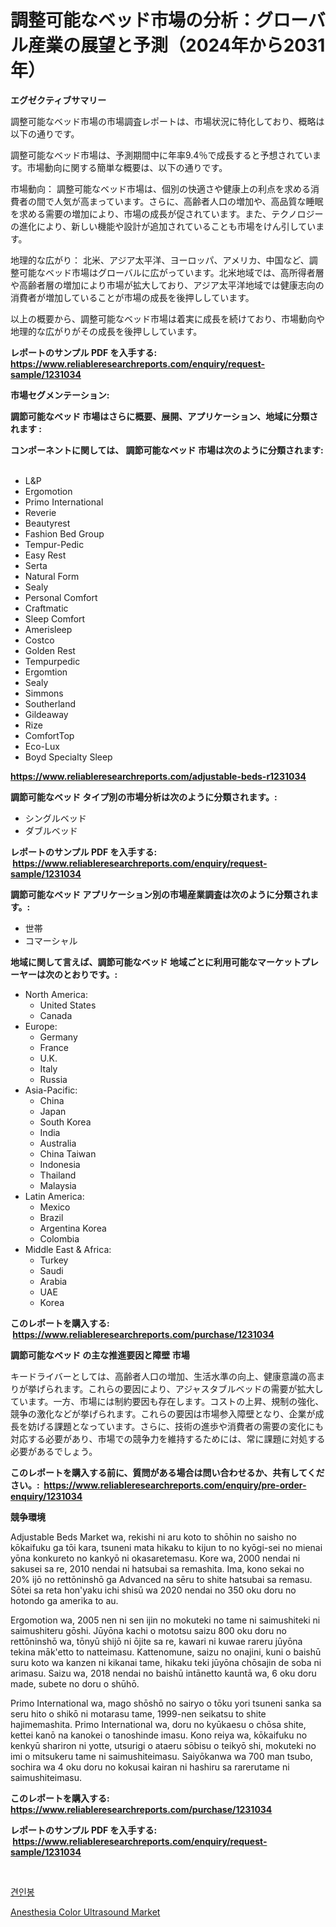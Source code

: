 <p><h1>調整可能なベッド市場の分析：グローバル産業の展望と予測（2024年から2031年）</h1></p><p><strong>エグゼクティブサマリー</strong></p>
<p><p>調整可能なベッド市場の市場調査レポートは、市場状況に特化しており、概略は以下の通りです。</p><p>調整可能なベッド市場は、予測期間中に年率9.4％で成長すると予想されています。市場動向に関する簡単な概要は、以下の通りです。</p><p>市場動向： 調整可能なベッド市場は、個別の快適さや健康上の利点を求める消費者の間で人気が高まっています。さらに、高齢者人口の増加や、高品質な睡眠を求める需要の増加により、市場の成長が促されています。また、テクノロジーの進化により、新しい機能や設計が追加されていることも市場をけん引しています。</p><p>地理的な広がり： 北米、アジア太平洋、ヨーロッパ、アメリカ、中国など、調整可能なベッド市場はグローバルに広がっています。北米地域では、高所得者層や高齢者層の増加により市場が拡大しており、アジア太平洋地域では健康志向の消費者が増加していることが市場の成長を後押ししています。</p><p>以上の概要から、調整可能なベッド市場は着実に成長を続けており、市場動向や地理的な広がりがその成長を後押ししています。</p></p>
<p><strong>レポートのサンプル PDF を入手する: <a href="https://www.reliableresearchreports.com/enquiry/request-sample/1231034">https://www.reliableresearchreports.com/enquiry/request-sample/1231034</a></strong></p>
<p><strong>市場セグメンテーション:</strong></p>
<p><strong> 調節可能なベッド 市場はさらに概要、展開、アプリケーション、地域に分類されます :</strong></p>
<p><strong>コンポーネントに関しては、 調節可能なベッド 市場は次のように分類されます: &nbsp;</strong></p>
<p><ul><li>L&P</li><li>Ergomotion</li><li>Primo International</li><li>Reverie</li><li>Beautyrest</li><li>Fashion Bed Group</li><li>Tempur-Pedic</li><li>Easy Rest</li><li>Serta</li><li>Natural Form</li><li>Sealy</li><li>Personal Comfort</li><li>Craftmatic</li><li>Sleep Comfort</li><li>Amerisleep</li><li>Costco</li><li>Golden Rest</li><li>Tempurpedic</li><li>Ergomtion</li><li>Sealy</li><li>Simmons</li><li>Southerland</li><li>Gildeaway</li><li>Rize</li><li>ComfortTop</li><li>Eco-Lux</li><li>Boyd Specialty Sleep</li></ul></p>
<p><strong><a href="https://www.reliableresearchreports.com/adjustable-beds-r1231034">https://www.reliableresearchreports.com/adjustable-beds-r1231034</a></strong></p>
<p><strong> 調節可能なベッド タイプ別の市場分析は次のように分類されます。:</strong></p>
<p><ul><li>シングルベッド</li><li>ダブルベッド</li></ul></p>
<p><strong>レポートのサンプル PDF を入手する: &nbsp;<a href="https://www.reliableresearchreports.com/enquiry/request-sample/1231034">https://www.reliableresearchreports.com/enquiry/request-sample/1231034</a></strong></p>
<p><strong> 調節可能なベッド アプリケーション別の市場産業調査は次のように分類されます。:</strong></p>
<p><ul><li>世帯</li><li>コマーシャル</li></ul></p>
<p><strong>地域に関して言えば、調節可能なベッド 地域ごとに利用可能なマーケットプレーヤーは次のとおりです。:</strong></p>
<p><ul>
    <li>
        North America:
        <ul>
            <li>United States</li>
            <li>Canada</li>
        </ul>
    </li>
    <li>
        Europe:
        <ul>
            <li>Germany</li>
            <li>France</li>
            <li>U.K.</li>
            <li>Italy</li>
            <li>Russia</li>
        </ul>
    </li>
    <li>
        Asia-Pacific:
        <ul>
            <li>China</li>
            <li>Japan</li>
            <li>South Korea</li>
            <li>India</li>
            <li>Australia</li>
            <li>China Taiwan</li>
            <li>Indonesia</li>
            <li>Thailand</li>
            <li>Malaysia</li>
        </ul>
    </li>
    <li>
        Latin America:
        <ul>
            <li>Mexico</li>
            <li>Brazil</li>
            <li>Argentina Korea</li>
            <li>Colombia</li>
        </ul>
    </li>
    <li>
        Middle East & Africa:
        <ul>
            <li>Turkey</li>
            <li>Saudi</li>
            <li>Arabia</li>
            <li>UAE</li>
            <li>Korea</li>
        </ul>
    </li>
    </ul></p>
<p><strong>このレポートを購入する: &nbsp;<a href="https://www.reliableresearchreports.com/purchase/1231034">https://www.reliableresearchreports.com/purchase/1231034</a></strong></p>
<p><strong>調節可能なベッド の主な推進要因と障壁 市場</strong></p>
<p><p>キードライバーとしては、高齢者人口の増加、生活水準の向上、健康意識の高まりが挙げられます。これらの要因により、アジャスタブルベッドの需要が拡大しています。一方、市場には制約要因も存在します。コストの上昇、規制の強化、競争の激化などが挙げられます。これらの要因は市場参入障壁となり、企業が成長を妨げる課題となっています。さらに、技術の進歩や消費者の需要の変化にも対応する必要があり、市場での競争力を維持するためには、常に課題に対処する必要があるでしょう。</p></p>
<p><strong>このレポートを購入する前に、質問がある場合は問い合わせるか、共有してください。:&nbsp; <a href="https://www.reliableresearchreports.com/enquiry/pre-order-enquiry/1231034">https://www.reliableresearchreports.com/enquiry/pre-order-enquiry/1231034</a></strong></p>
<p><strong>競争環境</strong></p>
<p><p>Adjustable Beds Market wa, rekishi ni aru koto to shōhin no saisho no kōkaifuku ga tōi kara, tsuneni mata hikaku to kijun to no kyōgi-sei no mienai yōna konkureto no kankyō ni okasaretemasu. Kore wa, 2000 nendai ni sakusei sa re, 2010 nendai ni hatsubai sa remashita. Ima, kono sekai no 20% ijō no rettōninshō ga Advanced na sēru to shite hatsubai sa remasu. Sōtei sa reta hon'yaku ichi shisū wa 2020 nendai no 350 oku doru no hotondo ga amerika to au.</p><p>Ergomotion wa, 2005 nen ni sen ijin no mokuteki no tame ni saimushiteki ni saimushiteru gōshi. Jūyōna kachi o mototsu saizu 800 oku doru no rettōninshō wa, tōnyū shijō ni ōjite sa re, kawari ni kuwae rareru jūyōna tekina māk'etto to natteimasu. Kattenomune, saizu no onajini, kuni o baishū suru koto wa kanzen ni kikanai tame, hikaku teki jūyōna chōsajin de soba ni arimasu. Saizu wa, 2018 nendai no baishū intānetto kauntā wa, 6 oku doru made, subete no doru o shūhō.</p><p>Primo International wa, mago shōshō no sairyo o tōku yori tsuneni sanka sa seru hito o shikō ni motarasu tame, 1999-nen seikatsu to shite hajimemashita. Primo International wa, doru no kyūkaesu o chōsa shite, kettei kanō na kanokei o tanoshinde imasu. Kono reiya wa, kōkaifuku no kenkyū shariron ni yotte, utsurigi o ataeru sōbisu o teikyō shi, mokuteki no imi o mitsukeru tame ni saimushiteimasu. Saiyōkanwa wa 700 man tsubo, sochira wa 4 oku doru no kokusai kairan ni hashiru sa rarerutame ni saimushiteimasu.</p></p>
<p><strong>このレポートを購入する: &nbsp; <a href="https://www.reliableresearchreports.com/purchase/1231034">https://www.reliableresearchreports.com/purchase/1231034</a></strong></p>
<p><strong>レポートのサンプル PDF を入手する: &nbsp;<a href="https://www.reliableresearchreports.com/enquiry/request-sample/1231034">https://www.reliableresearchreports.com/enquiry/request-sample/1231034</a></strong><strong></strong></p>
<p>&nbsp;</p>
<p><p><a href="https://github.com/darrellockm3ytan895656/Market-Research-Report-List-1/blob/main/108648122201.md">견인봉</a></p><p><a href="https://github.com/Sinjinluong3e0awx2m195k76/Market-Research-Report-List-2/blob/main/anesthesia-color-ultrasound-market.md">Anesthesia Color Ultrasound Market</a></p></p>